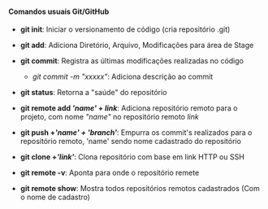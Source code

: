 #### Comandos usuais Git/GitHub	

- **git init**: Iniciar o versionamento de código (cria repositório .git)

- **git add**: Adiciona Diretório, Arquivo, Modificações para área de Stage

- **git commit**: Registra as últimas modificações realizadas no código

  - _git commit -m "xxxxx"_: Adiciona descrição ao commit

- **git status**: Retorna a "saúde" do repositório

- **git remote add _'name'_ + _link_**: Adiciona repositório remoto para o projeto, com nome _"name"_ no repositório remoto _link_ 

- **git push +_'name' + 'branch'_**: Empurra os commit's realizados para o repositório remoto, 'name' sendo nome cadastrado do repositório

- **git clone +_'link'_**: Clona repositório com base em link HTTP ou SSH

- **git remote -v**: Aponta para onde o repositório remete

- **git remote show**: Mostra todos repositórios remotos cadastrados (Com o nome de cadastro)

  